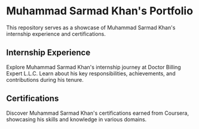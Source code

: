 # Muhammad Sarmad Khan's Portfolio

This repository serves as a showcase of Muhammad Sarmad Khan's internship experience and certifications.

## Internship Experience

Explore Muhammad Sarmad Khan's internship journey at Doctor Billing Expert L.L.C. Learn about his key responsibilities, achievements, and contributions during his tenure.

## Certifications

Discover Muhammad Sarmad Khan's certifications earned from Coursera, showcasing his skills and knowledge in various domains.

